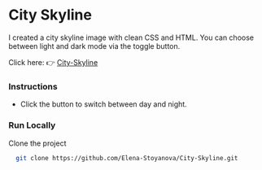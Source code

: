 # City Skyline

I created a city skyline image with clean CSS and HTML. You can choose between light and dark mode via the toggle button.

Click here: 👉  [City-Skyline](http://htmlpreview.github.io/?https://github.com/Elena-Stoyanova/City-Skyline/blob/main/CitySkyline.html)

### Instructions

- Click the button to switch between day and night.

### Run Locally

Clone the project

```bash
  git clone https://github.com/Elena-Stoyanova/City-Skyline.git
```
